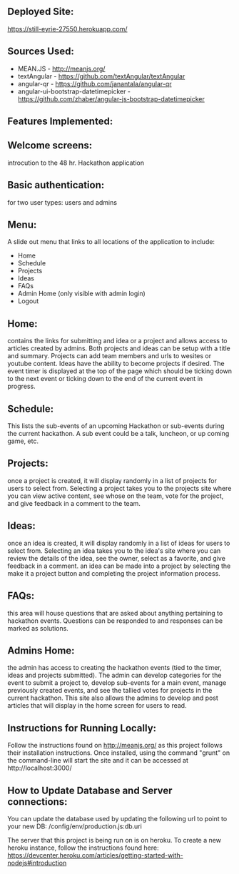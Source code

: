 ## Deployed Site: 
https://still-eyrie-27550.herokuapp.com/

## Sources Used:
- MEAN.JS - http://meanjs.org/
- textAngular - https://github.com/textAngular/textAngular
- angular-qr - https://github.com/janantala/angular-qr
- angular-ui-bootstrap-datetimepicker - https://github.com/zhaber/angular-js-bootstrap-datetimepicker

## Features Implemented:
## Welcome screens: 
introcution to the 48 hr. Hackathon application
## Basic authentication:
for two user types: users and admins
## Menu:
A slide out menu that links to all locations of the application to include:
- Home
- Schedule
- Projects
- Ideas
- FAQs
- Admin Home (only visible with admin login)
- Logout
## Home: 
contains the links for submitting and idea or a project and allows access to articles created by admins.  Both projects and ideas can be setup with a title and summary.  Projects can add team members and urls to wesites or youtube content.  Ideas have the ability to become projects if desired.  The event timer is displayed at the top of the page which should be ticking down to the next event or ticking down to the end of the current event in progress.
## Schedule: 
This lists the sub-events of an upcoming Hackathon or sub-events during the current hackathon.  A sub event could be a 	talk, luncheon, or up coming game, etc.
## Projects: 
once a project is created, it will display randomly in a list of projects for users to select from.  Selecting a project takes you to the projects site where you can view active content, see whose on the team, vote for the project, and give feedback in a comment to the team.
## Ideas: 
once an idea is created, it will display randomly in a list of ideas for users to select from.  Selecting an idea takes you to the idea's site where you can review the details of the idea, see the owner, select as a favorite, and give feedback in a comment.  an idea can be made into a project by selecting the make it a project button and completing the project information process.
## FAQs: 
this area will house questions that are asked about anything pertaining to hackathon events.  Questions can be responded to and responses can be marked as solutions.
## Admins Home: 
the admin has access to creating the hackathon events (tied to the timer, ideas and projects submitted).  The admin can develop categories for the event to submit a project to, develop sub-events for a main event, manage previously created events, and see the tallied votes for projects in the current hackathon.  This site also allows the admins to develop and post articles that will display in the home screen for users to read.

## Instructions for Running Locally:
Follow the instructions found on http://meanjs.org/ as this project follows their installation instructions. Once installed, using the command "grunt" on the command-line will start the site and it can be accessed at http://localhost:3000/

## How to Update Database and Server connections:
You can update the database used by updating the following url to point to your new DB:
/config/env/production.js:db.uri

The server that this project is being run on is on heroku. To create a new heroku instance, follow the instructions found here: https://devcenter.heroku.com/articles/getting-started-with-nodejs#introduction
